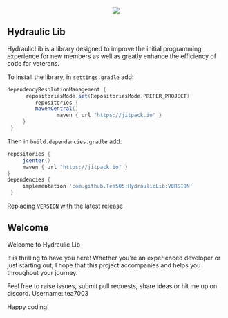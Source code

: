 <p align="center">
  <img src="https://github.com/Tea505/HydraulicLib/blob/master/HydraLib/Hydraulic%20Hydras.png">
</p>

## Hydraulic Lib
HydraulicLib is a library designed to improve the initial programming experience for new members as 
well as greatly enhance the efficiency of code for veterans.


To install the library, in `settings.gradle` add:
</br>

   ```gradle
   dependencyResolutionManagement {
		 repositoriesMode.set(RepositoriesMode.PREFER_PROJECT)
		    repositories {
			mavenCentral()
                   maven { url "https://jitpack.io" }
		}
	}
   ```  

Then in `build.dependencies.gradle` add:
</br>

   ```gradle
   repositories { 
        jcenter()
        maven { url "https://jitpack.io" }
   }
   dependencies {
        implementation 'com.github.Tea505:HydraulicLib:VERSION'
    }
   ```  
Replacing `VERSION` with the latest release

## Welcome
Welcome to Hydraulic Lib

It is thrilling to have you here! Whether you're an experienced developer or just starting out, 
I hope that this project accompanies and helps you throughout your journey.

Feel free to raise issues, submit pull requests, share ideas or hit me up on discord.
Username: tea7003

Happy coding! 
